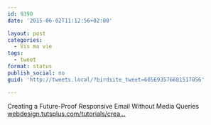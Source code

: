 ```yaml
---
id: 9390
date: '2015-06-02T11:12:56+02:00'

layout: post
categories:
  - Vis ma vie
tags:
  - tweet
format: status
publish_social: no
guid: 'http://tweets.local/?birdsite_tweet=605693576681517056'

---
```


Creating a Future-Proof Responsive Email Without Media Queries [webdesign.tutsplus.com/tutorials/crea…](http://webdesign.tutsplus.com/tutorials/creating-a-future-proof-responsive-email-without-media-queries--cms-23919)